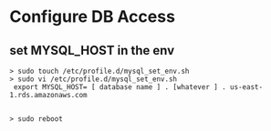 # Configure DB Access

## set MYSQL_HOST in the env
```
> sudo touch /etc/profile.d/mysql_set_env.sh  
> sudo vi /etc/profile.d/mysql_set_env.sh  
 export MYSQL_HOST= [ database name ] . [whatever ] . us-east-1.rds.amazonaws.com  
  

> sudo reboot
```

